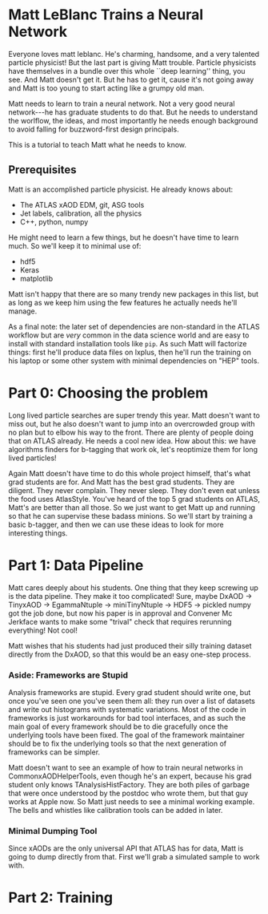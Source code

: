 Matt LeBlanc Trains a Neural Network
====================================

Everyone loves matt leblanc. He's charming, handsome, and a very talented particle physicist! But the last part is giving Matt trouble. Particle physicists have themselves in a bundle over this whole ``deep learning'' thing, you see. And Matt doesn't get it. But he has to get it, cause it's not going away and Matt is too young to start acting like a grumpy old man.

Matt needs to learn to train a neural network. Not a very good neural network---he has graduate students to do that. But he needs to understand the worlflow, the ideas, and most importantly he needs enough background to avoid falling for buzzword-first design principals.

This is a tutorial to teach Matt what he needs to know.

Prerequisites
-------------

Matt is an accomplished particle physicist. He already knows about:

 - The ATLAS xAOD EDM, git, ASG tools
 - Jet labels, calibration, all the physics
 - C++, python, numpy

He might need to learn a few things, but he doesn't have time to learn much. So we'll keep it to minimal use of:

 - hdf5
 - Keras
 - matplotlib

Matt isn't happy that there are so many trendy new packages in this list, but as long as we keep him using the few features he actually needs he'll manage.

As a final note: the later set of dependencies are non-standard in the ATLAS workflow but are _very_ common in the data science world and are easy to install with standard installation tools like `pip`. As such Matt will factorize things: first he'll produce data files on lxplus, then he'll run the training on his laptop or some other system with minimal dependencies on "HEP" tools.


Part 0: Choosing the problem
============================

Long lived particle searches are super trendy this year. Matt doesn't want to miss out, but he also doesn't want to jump into an overcrowded group with no plan but to elbow his way to the front. There are plenty of people doing that on ATLAS already. He needs a cool new idea. How about this: we have algorithms finders for b-tagging that work ok, let's reoptimize them for long lived particles!

Again Matt doesn't have time to do this whole project himself, that's what grad students are for. And Matt has the best grad students. They are diligent. They never complain. They never sleep. They don't even eat unless the food uses AtlasStyle. You've heard of the top 5 grad students on ATLAS, Matt's are better than all those. So we just want to get Matt up and running so that he can supervise these badass minions. So we'll start by training a basic b-tagger, and then we can use these ideas to look for more interesting things.


Part 1: Data Pipeline
=====================

Matt cares deeply about his students. One thing that they keep screwing up is the data pipeline. They make it too complicated! Sure, maybe DxAOD -> TinyxAOD -> EgammaNtuple -> miniTinyNtuple -> HDF5 -> pickled numpy got the job done, but now his paper is in approval and Convener Mc Jerkface wants to make some "trival" check that requires rerunning everything! Not cool!

Matt wishes that his students had just produced their silly training dataset directly from the DxAOD, so that this would be an easy one-step process.

### Aside: Frameworks are Stupid ###

Analysis frameworks are stupid. Every grad student should write one, but once you've seen one you've seen them all: they run over a list of datasets and write out histograms with systematic variations. Most of the code in frameworks is just workarounds for bad tool interfaces, and as such the main goal of every framework should be to die gracefully once the underlying tools have been fixed. The goal of the framework maintainer should be to fix the underlying tools so that the next generation of frameworks can be simpler.

Matt doesn't want to see an example of how to train neural networks in CommonxAODHelperTools, even though he's an expert, because his grad student only knows TAnalysisHistFactory. They are both piles of garbage that were once understood by the postdoc who wrote them, but that guy works at Apple now. So Matt just needs to see a minimal working example. The bells and whistles like calibration tools can be added in later.

### Minimal Dumping Tool ###

Since xAODs are the only universal API that ATLAS has for data, Matt is going to dump directly from that. First we'll grab a simulated sample to work with.

Part 2: Training
================

